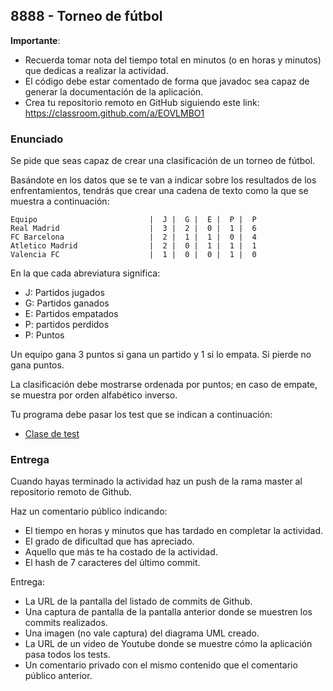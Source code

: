 ## 8888 - Torneo de fútbol

__Importante__: 

  - Recuerda tomar nota del tiempo total en minutos (o en horas y minutos) que dedicas a realizar la actividad.
  - El código debe estar comentado de forma que javadoc sea capaz de generar la documentación de la aplicación.
  - Crea tu repositorio remoto en GitHub siguiendo este link: https://classroom.github.com/a/EOVLMBO1
  
### Enunciado

Se pide que seas capaz de crear una clasificación de un torneo de fútbol.

Basándote en los datos que se te van a indicar sobre los resultados de los enfrentamientos, tendrás que crear una cadena de texto como la que se muestra a continuación:

```
Equipo                         |  J |  G |  E |  P |  P
Real Madrid                    |  3 |  2 |  0 |  1 |  6
FC Barcelona                   |  2 |  1 |  1 |  0 |  4
Atletico Madrid                |  2 |  0 |  1 |  1 |  1
Valencia FC                    |  1 |  0 |  0 |  1 |  0
```

En la que cada abreviatura significa:
* J: Partidos jugados
* G: Partidos ganados
* E: Partidos empatados
* P: partidos perdidos
* P: Puntos

Un equipo gana 3 puntos si gana un partido y 1 si lo empata. Si pierde no gana puntos.

La clasificación debe mostrarse ordenada por puntos; en caso de empate, se muestra por orden alfabético inverso.

Tu programa debe pasar los test que se indican a continuación:

* [Clase de test](8888Test.java)


### Entrega

Cuando hayas terminado la actividad haz un push de la rama master al repositorio remoto de Github.

Haz un comentario público indicando:

  - El tiempo en horas y minutos que has tardado en completar la actividad.
  - El grado de dificultad que has apreciado.
  - Aquello que más te ha costado de la actividad.
  - El hash de 7 caracteres del último commit.
  
Entrega:

  - La URL de la pantalla del listado de commits de Github.
  - Una captura de pantalla de la pantalla anterior donde se muestren los commits realizados.
  - Una imagen (no vale captura) del diagrama UML creado.
  - La URL de un video de Youtube donde se muestre cómo la aplicación pasa todos los tests.
  - Un comentario privado con el mismo contenido que el comentario público anterior.
